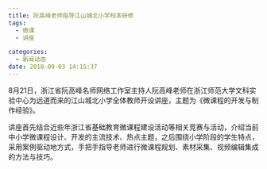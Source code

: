 ```yaml
---
title: 阮高峰老师指导江山城北小学校本研修
tags:
  - 微课
  - 讲座

categories:
  - 新闻动态
date: 2018-09-03 14:15:37
---
```


8月21日，浙江省阮高峰名师网络工作室主持人阮高峰老师在浙江师范大学文科实验中心为远道而来的江山城北小学全体教师开设讲座，主题为《微课程的开发与制作经验》。 

讲座首先结合近些年浙江省基础教育微课程建设活动等相关竞赛与活动，介绍当前中小学微课程设计、开发的主流技术、热点主题，之后围绕小学阶段的学生特点，采用案例驱动地方式，手把手指导老师进行微课程规划、素材采集、视频编辑集成的方法与技巧。